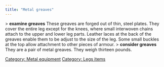 ```yaml
---
title: "Metal greaves"
---
```


\> **examine greaves**
These greaves are forged out of thin, steel plates. They cover the
entire leg
except for the knees, where small interwoven chains attach to the upper
and
lower leg parts. Leather laces at the back of the greaves enable them to
be
adjust to the size of the leg. Some small buckles at the top allow
attachment
to other pieces of armour.
\> **consider greaves**
They are a pair of metal greaves.
They weigh thirteen pounds.

[Category: Metal equipment](Category:_Metal_equipment "wikilink")
[Category: Legs items](Category:_Legs_items "wikilink")